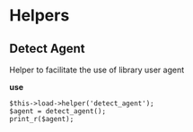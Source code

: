 # Helpers

## Detect Agent ##

Helper to facilitate the use of library user agent

**use**

    $this->load->helper('detect_agent');
    $agent = detect_agent();
    print_r($agent);

<br><br>
